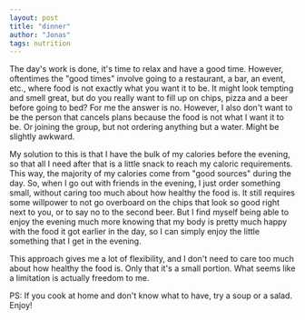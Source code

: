 ```yaml
---
layout: post
title: "dinner"
author: "Jonas"
tags: nutrition
---
```


The day's work is done, it's time to relax and have a good time. However, oftentimes the "good times" involve going to a restaurant, a bar, an event, etc., where food is not exactly what you want it to be. It might look tempting and smell great, but do you really want to fill up on chips, pizza and a beer before going to bed? For me the answer is no. However, I also don't want to be the person that cancels plans because the food is not what I want it to be. Or joining the group, but not ordering anything but a water. Might be slightly awkward.

My solution to this is that I have the bulk of my calories before the evening, so that all I need after that is a little snack to reach my caloric requirements. This way, the majority of my calories come from "good sources" during the day. So, when I go out with friends in the evening, I just order something small, without caring too much about how healthy the food is. It still requires some willpower to not go overboard on the chips that look so good right next to you, or to say no to the second beer. But I find myself being able to enjoy the evening much more knowing that my body is pretty much happy with the food it got earlier in the day, so I can simply enjoy the little something that I get in the evening.

This approach gives me a lot of flexibility, and I don't need to care too much about how healthy the food is. Only that it's a small portion. What seems like a limitation is actually freedom to me.

PS: If you cook at home and don't know what to have, try a soup or a salad. Enjoy!



